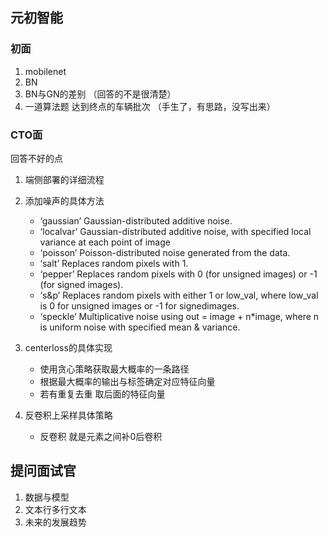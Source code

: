 ## 元初智能
### 初面
1. mobilenet
2. BN
3. BN与GN的差别  （回答的不是很清楚）
4. 一道算法题 达到终点的车辆批次 （手生了，有思路，没写出来）
### CTO面
回答不好的点

1. 端侧部署的详细流程
2. 添加噪声的具体方法
   + ‘gaussian’ Gaussian-distributed additive noise.
   + ‘localvar’ Gaussian-distributed additive noise, with specified local variance at each point of image
   + ‘poisson’ Poisson-distributed noise generated from the data.
   + ‘salt’ Replaces random pixels with 1.
   + ‘pepper’ Replaces random pixels with 0 (for unsigned images) or -1 (for signed images).
   + ‘s&p’ Replaces random pixels with either 1 or low_val, where low_val is 0 for unsigned images or -1 for signedimages.
   + ‘speckle’ Multiplicative noise using out = image + n*image, where n is uniform noise with specified mean & variance.

3. centerloss的具体实现
   + 使用贪心策略获取最大概率的一条路径
   + 根据最大概率的输出与标签确定对应特征向量
   + 若有重复去重 取后面的特征向量
4. 反卷积上采样具体策略
   + 反卷积 就是元素之间补0后卷积

## 提问面试官
1. 数据与模型
2. 文本行多行文本
3. 未来的发展趋势